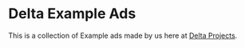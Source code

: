 # Delta Example Ads
This is a collection of Example ads made by us here at [Delta Projects](https://deltaprojects.com).
